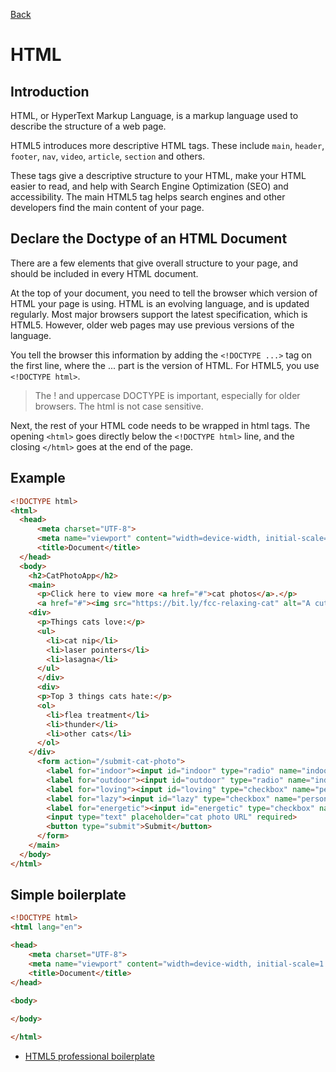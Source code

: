 [Back](../README.md)

# HTML

## Introduction

HTML, or HyperText Markup Language, is a markup language used to describe the structure of a web page.

HTML5 introduces more descriptive HTML tags. These include `main`, `header`, `footer`, `nav`, `video`, `article`, `section` and others.

These tags give a descriptive structure to your HTML, make your HTML easier to read, and help with Search Engine Optimization (SEO) and accessibility. The main HTML5 tag helps search engines and other developers find the main content of your page.

## Declare the Doctype of an HTML Document

There are a few elements that give overall structure to your page, and should be included in every HTML document.

At the top of your document, you need to tell the browser which version of HTML your page is using. HTML is an evolving language, and is updated regularly. Most major browsers support the latest specification, which is HTML5. However, older web pages may use previous versions of the language.

You tell the browser this information by adding the `<!DOCTYPE ...>` tag on the first line, where the ... part is the version of HTML. For HTML5, you use `<!DOCTYPE html>`.

> The ! and uppercase DOCTYPE is important, especially for older browsers. The html is not case sensitive.

Next, the rest of your HTML code needs to be wrapped in html tags. The opening `<html>` goes directly below the `<!DOCTYPE html>` line, and the closing `</html>` goes at the end of the page.

## Example

```html
<!DOCTYPE html>
<html>
  <head>
      <meta charset="UTF-8">
      <meta name="viewport" content="width=device-width, initial-scale=1.0">
      <title>Document</title>
  </head>
  <body>
    <h2>CatPhotoApp</h2>
    <main>
      <p>Click here to view more <a href="#">cat photos</a>.</p>
      <a href="#"><img src="https://bit.ly/fcc-relaxing-cat" alt="A cute orange cat lying on its back."></a>
    <div>
      <p>Things cats love:</p>
      <ul>
        <li>cat nip</li>
        <li>laser pointers</li>
        <li>lasagna</li>
      </ul>
      </div>
      <div>
      <p>Top 3 things cats hate:</p>
      <ol>
        <li>flea treatment</li>
        <li>thunder</li>
        <li>other cats</li>
      </ol>
    </div>
      <form action="/submit-cat-photo">
        <label for="indoor"><input id="indoor" type="radio" name="indoor-outdoor" value="indoor" checked> Indoor</label>
        <label for="outdoor"><input id="outdoor" type="radio" name="indoor-outdoor" value="outdoor"> Outdoor</label><br>
        <label for="loving"><input id="loving" type="checkbox" name="personality" value="loving" checked> Loving</label>
        <label for="lazy"><input id="lazy" type="checkbox" name="personality" value="lazy"> Lazy</label>
        <label for="energetic"><input id="energetic" type="checkbox" name="personality" value="energetic"> Energetic</label><br>
        <input type="text" placeholder="cat photo URL" required>
        <button type="submit">Submit</button>
      </form>
    </main>
  </body>
</html>
```

## Simple boilerplate

```html
<!DOCTYPE html>
<html lang="en">

<head>
    <meta charset="UTF-8">
    <meta name="viewport" content="width=device-width, initial-scale=1.0">
    <title>Document</title>
</head>

<body>
    
</body>

</html>
```

- [HTML5 professional boilerplate](https://github.com/h5bp/html5-boilerplate)
